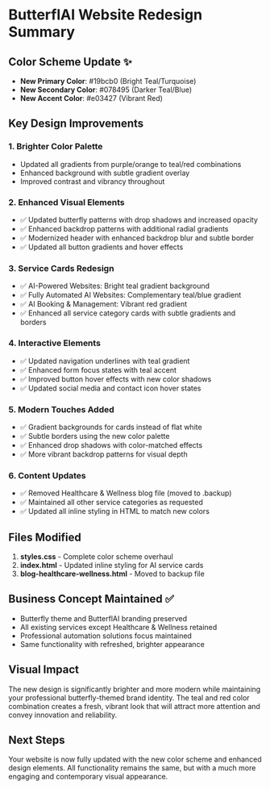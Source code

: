 # ButterflAI Website Redesign Summary

## Color Scheme Update ✨
- **New Primary Color**: #19bcb0 (Bright Teal/Turquoise)
- **New Secondary Color**: #078495 (Darker Teal/Blue)
- **New Accent Color**: #e03427 (Vibrant Red)

## Key Design Improvements

### 1. **Brighter Color Palette**
- Updated all gradients from purple/orange to teal/red combinations
- Enhanced background with subtle gradient overlay
- Improved contrast and vibrancy throughout

### 2. **Enhanced Visual Elements**
- ✅ Updated butterfly patterns with drop shadows and increased opacity
- ✅ Enhanced backdrop patterns with additional radial gradients
- ✅ Modernized header with enhanced backdrop blur and subtle border
- ✅ Updated all button gradients and hover effects

### 3. **Service Cards Redesign**
- ✅ AI-Powered Websites: Bright teal gradient background
- ✅ Fully Automated AI Websites: Complementary teal/blue gradient
- ✅ AI Booking & Management: Vibrant red gradient
- ✅ Enhanced all service category cards with subtle gradients and borders

### 4. **Interactive Elements**
- ✅ Updated navigation underlines with teal gradient
- ✅ Enhanced form focus states with teal accent
- ✅ Improved button hover effects with new color shadows
- ✅ Updated social media and contact icon hover states

### 5. **Modern Touches Added**
- ✅ Gradient backgrounds for cards instead of flat white
- ✅ Subtle borders using the new color palette
- ✅ Enhanced drop shadows with color-matched effects
- ✅ More vibrant backdrop patterns for visual depth

### 6. **Content Updates**
- ✅ Removed Healthcare & Wellness blog file (moved to .backup)
- ✅ Maintained all other service categories as requested
- ✅ Updated all inline styling in HTML to match new colors

## Files Modified
1. **styles.css** - Complete color scheme overhaul
2. **index.html** - Updated inline styling for AI service cards
3. **blog-healthcare-wellness.html** - Moved to backup file

## Business Concept Maintained ✅
- Butterfly theme and ButterflAI branding preserved
- All existing services except Healthcare & Wellness retained
- Professional automation solutions focus maintained
- Same functionality with refreshed, brighter appearance

## Visual Impact
The new design is significantly brighter and more modern while maintaining your professional butterfly-themed brand identity. The teal and red color combination creates a fresh, vibrant look that will attract more attention and convey innovation and reliability.

## Next Steps
Your website is now fully updated with the new color scheme and enhanced design elements. All functionality remains the same, but with a much more engaging and contemporary visual appearance.
